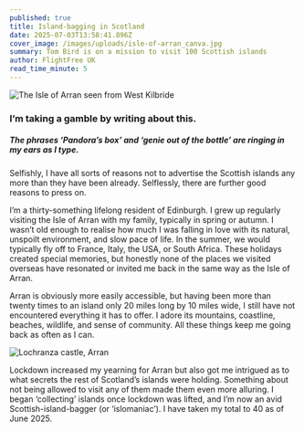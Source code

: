 ```yaml
---
published: true
title: Island-bagging in Scotland
date: 2025-07-03T13:58:41.896Z
cover_image: /images/uploads/isle-of-arran_canva.jpg
summary: Tom Bird is on a mission to visit 100 Scottish islands
author: FlightFree UK
read_time_minute: 5
---
```

![](/images/uploads/isle-of-arran_canva-large.jpg "The Isle of Arran seen from West Kilbride")

### I’m taking a gamble by writing about this. 

##### The phrases ‘Pandora’s box’ and ‘genie out of the bottle’ are ringing in my ears as I type. 

Selfishly, I have all sorts of reasons not to advertise the Scottish islands any more than they have been already. Selflessly, there are further good reasons to press on.

I’m a thirty-something lifelong resident of Edinburgh. I grew up regularly visiting the Isle of Arran with my family, typically in spring or autumn. I wasn’t old enough to realise how much I was falling in love with its natural, unspoilt environment, and slow pace of life. In the summer, we would typically fly off to France, Italy, the USA, or South Africa. These holidays created special memories, but honestly none of the places we visited overseas have resonated or invited me back in the same way as the Isle of Arran. 

Arran is obviously more easily accessible, but having been more than twenty times to an island only 20 miles long by 10 miles wide, I still have not encountered everything it has to offer. I adore its mountains, coastline, beaches, wildlife, and sense of community. All these things keep me going back as often as I can.

![](/images/uploads/lochranza-castle-arran_canva.jpg "Lochranza castle, Arran")

Lockdown increased my yearning for Arran but also got me intrigued as to what
secrets the rest of Scotland’s islands were holding. Something about not being
allowed to visit any of them made them even more alluring. I began ‘collecting’
islands once lockdown was lifted, and I’m now an avid Scottish-island-bagger (or
‘islomaniac’). I have taken my total to 40 as of June 2025.